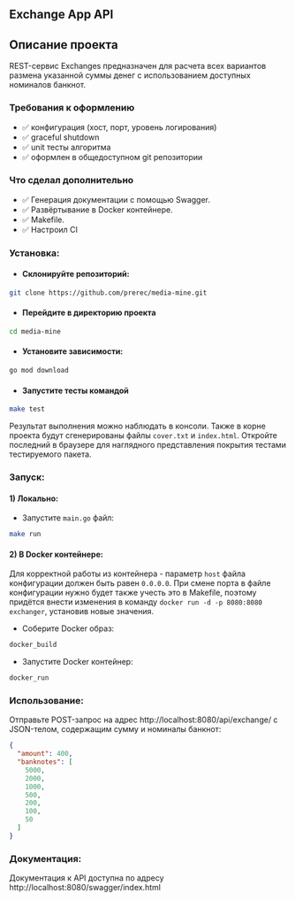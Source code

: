 ## Exchange App API

## Описание проекта

REST-сервис Exchanges предназначен для расчета всех вариантов размена указанной суммы денег с использованием доступных номиналов банкнот.

### Требования к оформлению

- ✅ конфигурация (хост, порт, уровень логирования) 
- ✅ graceful shutdown                                 
- ✅ unit тесты алгоритма                                 
- ✅ оформлен в общедоступном git репозитории       

### Что сделал дополнительно

- ✅ Генерация документации с помощью Swagger.
- ✅ Развёртывание в Docker контейнере.
- ✅ Makefile.
- ✅ Настроил CI

### Установка:

- #### Склонируйте репозиторий:
```bash
git clone https://github.com/prerec/media-mine.git
```

- #### Перейдите в директорию проекта
```bash
cd media-mine
```

- #### Установите зависимости:
```bash
go mod download
```

- #### Запустите тесты командой
```bash
make test
```

Результат выполнения можно наблюдать в консоли. Также в корне проекта будут сгенерированы файлы `cover.txt` и 
`index.html`. Откройте последний в браузере для наглядного представления покрытия тестами тестируемого пакета.

### Запуск:

#### 1) Локально:

- Запустите `main.go` файл:
```bash
make run
```

#### 2) В Docker контейнере:
Для корректной работы из контейнера - параметр `host` файла конфигурации должен быть равен `0.0.0.0`. 
При смене порта в файле конфигурации нужно будет также учесть это в Makefile, поэтому придётся внести изменения
в команду `docker run -d -p 8080:8080 exchanger`, установив новые значения.
- Соберите Docker образ:
```bash
docker_build
```
- Запустите Docker контейнер:
```bash
docker_run
```


### Использование:

Отправьте POST-запрос на адрес http://localhost:8080/api/exchange/ с JSON-телом, содержащим сумму и номиналы банкнот:

```json
{
  "amount": 400,
  "banknotes": [
    5000,
    2000,
    1000,
    500,
    200,
    100,
    50
  ]
}
```

### Документация:

Документация к API доступна по адресу http://localhost:8080/swagger/index.html

